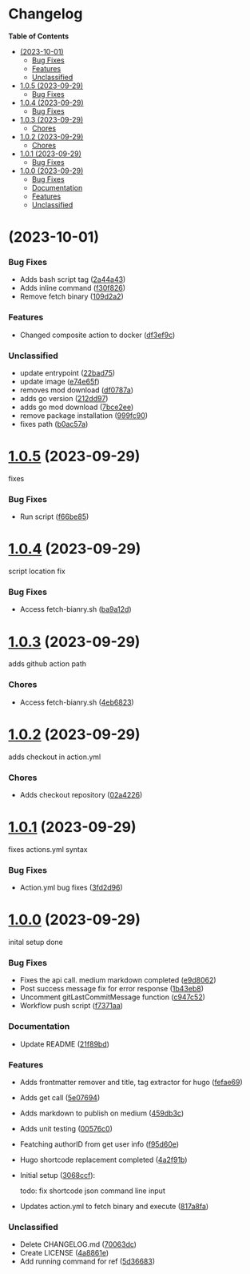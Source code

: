 # Changelog

<!-- START doctoc generated TOC please keep comment here to allow auto update -->
<!-- DON'T EDIT THIS SECTION, INSTEAD RE-RUN doctoc TO UPDATE -->

**Table of Contents**

- [ (2023-10-01)](#2023-10-01)
  - [Bug Fixes](#bug-fixes)
  - [Features](#features)
  - [Unclassified](#unclassified)
- [1.0.5 (2023-09-29)](#105-2023-09-29)
  - [Bug Fixes](#bug-fixes-1)
- [1.0.4 (2023-09-29)](#104-2023-09-29)
  - [Bug Fixes](#bug-fixes-2)
- [1.0.3 (2023-09-29)](#103-2023-09-29)
  - [Chores](#chores)
- [1.0.2 (2023-09-29)](#102-2023-09-29)
  - [Chores](#chores-1)
- [1.0.1 (2023-09-29)](#101-2023-09-29)
  - [Bug Fixes](#bug-fixes-3)
- [1.0.0 (2023-09-29)](#100-2023-09-29)
  - [Bug Fixes](#bug-fixes-4)
  - [Documentation](#documentation)
  - [Features](#features-1)
  - [Unclassified](#unclassified-1)

<!-- END doctoc generated TOC please keep comment here to allow auto update -->

# [](https://github.com/imrushi/markdown-or-hugo-to-medium/compare/v1.0.6...v) (2023-10-01)

### Bug Fixes

- Adds bash script tag ([2a44a43](https://github.com/imrushi/markdown-or-hugo-to-medium/commit/2a44a436a8b92f1fa0a31183358ede85c1487b44))
- Adds inline command ([f30f826](https://github.com/imrushi/markdown-or-hugo-to-medium/commit/f30f82604902878ccf6aeccf02995090d0a647e5))
- Remove fetch binary ([109d2a2](https://github.com/imrushi/markdown-or-hugo-to-medium/commit/109d2a269a7d4e293876bd30107a8a534424c078))

### Features

- Changed composite action to docker ([df3ef9c](https://github.com/imrushi/markdown-or-hugo-to-medium/commit/df3ef9c90578e97df41886cd0c027c485d9f5b7c))

### Unclassified

- update entrypoint ([22bad75](https://github.com/imrushi/markdown-or-hugo-to-medium/commit/22bad7547189112997ef40ead6b42e09cf4b7f84))
- update image ([e74e65f](https://github.com/imrushi/markdown-or-hugo-to-medium/commit/e74e65f35f36dc94f5090015e44df9ade3f0bbda))
- removes mod download ([df0787a](https://github.com/imrushi/markdown-or-hugo-to-medium/commit/df0787a9a9196bde534d028de71601a5a9451f0f))
- adds go version ([212dd97](https://github.com/imrushi/markdown-or-hugo-to-medium/commit/212dd97cfb16470af47aabfda9afd41f0f643e02))
- adds go mod download ([7bce2ee](https://github.com/imrushi/markdown-or-hugo-to-medium/commit/7bce2ee1fa3bdaf4c3c9ed70f344de7eaf2849fb))
- remove package installation ([999fc90](https://github.com/imrushi/markdown-or-hugo-to-medium/commit/999fc90a175d97bf9557dbf56ebcf1fb4f59eb7d))
- fixes path ([b0ac57a](https://github.com/imrushi/markdown-or-hugo-to-medium/commit/b0ac57a5d910a11929b06eb0d149721890a0807f))

# [1.0.5](https://github.com/imrushi/markdown-or-hugo-to-medium/compare/v1.0.4...v1.0.5) (2023-09-29)

fixes

### Bug Fixes

- Run script ([f66be85](https://github.com/imrushi/markdown-or-hugo-to-medium/commit/f66be85136bc954794aa5a35c92ab7f042d1883c))

# [1.0.4](https://github.com/imrushi/markdown-or-hugo-to-medium/compare/v1.0.3...v1.0.4) (2023-09-29)

script location fix

### Bug Fixes

- Access fetch-bianry.sh ([ba9a12d](https://github.com/imrushi/markdown-or-hugo-to-medium/commit/ba9a12d8b5739bbd9e5b73fb08a9ec7f135cee97))

# [1.0.3](https://github.com/imrushi/markdown-or-hugo-to-medium/compare/v1.0.2...v1.0.3) (2023-09-29)

adds github action path

### Chores

- Access fetch-bianry.sh ([4eb6823](https://github.com/imrushi/markdown-or-hugo-to-medium/commit/4eb68230fab51692799275b427f42e724403d662))

# [1.0.2](https://github.com/imrushi/markdown-or-hugo-to-medium/compare/v1.0.1...v1.0.2) (2023-09-29)

adds checkout in action.yml

### Chores

- Adds checkout repository ([02a4226](https://github.com/imrushi/markdown-or-hugo-to-medium/commit/02a4226d59d8e28d24c1927eddb6d4ececa41679))

# [1.0.1](https://github.com/imrushi/markdown-or-hugo-to-medium/compare/v1.0.0...v1.0.1) (2023-09-29)

fixes actions.yml syntax

### Bug Fixes

- Action.yml bug fixes ([3fd2d96](https://github.com/imrushi/markdown-or-hugo-to-medium/commit/3fd2d96aa8eea5fe708adede32ee9b45849aeb5a))

# [1.0.0](https://github.com/imrushi/markdown-or-hugo-to-medium/compare/3068ccf8e198b5244069391ced824990bdc1410d...v1.0.0) (2023-09-29)

inital setup done

### Bug Fixes

- Fixes the api call. medium markdown completed ([e9d8062](https://github.com/imrushi/markdown-or-hugo-to-medium/commit/e9d806207348b29fe98fa231d97609d1ccc3e188))
- Post success message fix for error response ([1b43eb8](https://github.com/imrushi/markdown-or-hugo-to-medium/commit/1b43eb878f57723b9a907ac0b8a3b293ef103d4c))
- Uncomment gitLastCommitMessage function ([c947c52](https://github.com/imrushi/markdown-or-hugo-to-medium/commit/c947c52df6759da0ba1c4a412a6252379461d198))
- Workflow push script ([f7371aa](https://github.com/imrushi/markdown-or-hugo-to-medium/commit/f7371aa04362927d1cda6a8d73eed09243fc8577))

### Documentation

- Update README ([21f89bd](https://github.com/imrushi/markdown-or-hugo-to-medium/commit/21f89bd7f95ef8dee927103fb0f0ec702c82bf72))

### Features

- Adds frontmatter remover and title, tag extractor for hugo ([fefae69](https://github.com/imrushi/markdown-or-hugo-to-medium/commit/fefae696e24dcc3052358d2654e8584b69fbebf3))
- Adds get call ([5e07694](https://github.com/imrushi/markdown-or-hugo-to-medium/commit/5e076945e00d588cc3afd8e7865fd6c7c98f7bb8))
- Adds markdown to publish on medium ([459db3c](https://github.com/imrushi/markdown-or-hugo-to-medium/commit/459db3c5fe3870a7bbeba2bc8bbee81de4c3e3fe))
- Adds unit testing ([00576c0](https://github.com/imrushi/markdown-or-hugo-to-medium/commit/00576c0325bdbe8a2c3278819bb5a7cbb709133c))
- Featching authorID from get user info ([f95d60e](https://github.com/imrushi/markdown-or-hugo-to-medium/commit/f95d60eaa0b448da77b698d268e8cac5d30a10c9))
- Hugo shortcode replacement completed ([4a2f91b](https://github.com/imrushi/markdown-or-hugo-to-medium/commit/4a2f91b13c81a80619ccd55021d28a7caf9be8ef))
- Initial setup ([3068ccf](https://github.com/imrushi/markdown-or-hugo-to-medium/commit/3068ccf8e198b5244069391ced824990bdc1410d)):

  todo: fix shortcode json command line input

- Updates action.yml to fetch binary and execute ([817a8fa](https://github.com/imrushi/markdown-or-hugo-to-medium/commit/817a8faae40ad137a9aaddf4d798728d213c0967))

### Unclassified

- Delete CHANGELOG.md ([70063dc](https://github.com/imrushi/markdown-or-hugo-to-medium/commit/70063dc753ec83a92c77aa3606499081a30d88cb))
- Create LICENSE ([4a8861e](https://github.com/imrushi/markdown-or-hugo-to-medium/commit/4a8861efed7bf3cb547ef22e35f0f622a261f788))
- Add running command for ref ([5d36683](https://github.com/imrushi/markdown-or-hugo-to-medium/commit/5d36683718d829e77ef5bf4ff01de922d618adc7))
